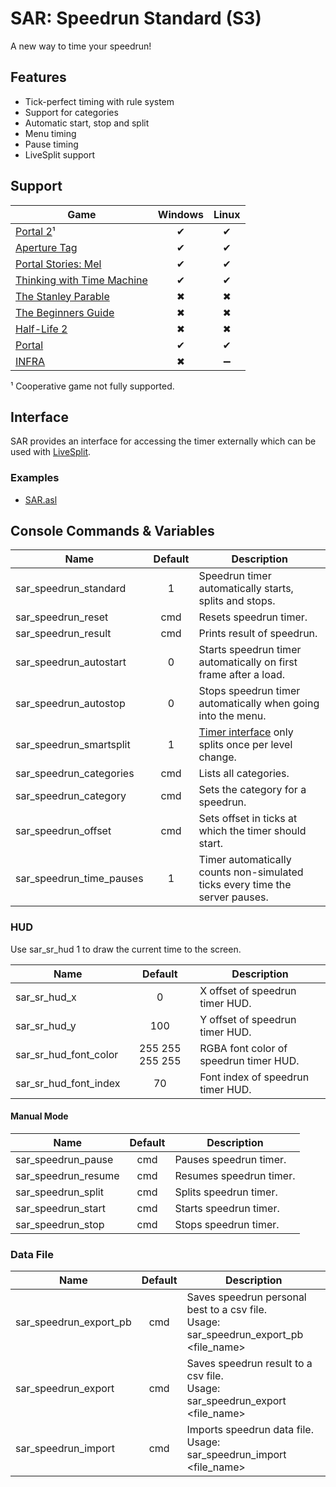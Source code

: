 # SAR: Speedrun Standard (S3)

A new way to time your speedrun!

## Features

- Tick-perfect timing with rule system
- Support for categories
- Automatic start, stop and split
- Menu timing
- Pause timing
- LiveSplit support

## Support

Game|Windows|Linux
---|:-:|:-:
[Portal 2](https://store.steampowered.com/app/620)¹|✔|✔
[Aperture Tag](https://store.steampowered.com/app/280740)|✔|✔
[Portal Stories: Mel](https://store.steampowered.com/app/317400)|✔|✔
[Thinking with Time Machine](https://store.steampowered.com/app/286080)|✔|✔
[The Stanley Parable](https://store.steampowered.com/app/221910)|✖|✖
[The Beginners Guide](https://store.steampowered.com/app/303210)|✖|✖
[Half-Life 2](https://store.steampowered.com/app/220)|✖|✖
[Portal](https://store.steampowered.com/app/400)|✔|✔
[INFRA](https://store.steampowered.com/app/251110)|✖|➖

¹ Cooperative game not fully supported.

## Interface

SAR provides an interface for accessing the timer externally which can be used with [LiveSplit](https://livesplit.github.com).

### Examples

- [SAR.asl](https://raw.githubusercontent.com/NeKzor/SourceAutoRecord/livesplit/SAR.asl)

## Console Commands & Variables

|Name|Default|Description|
|---|:-:|---|
|sar_speedrun_standard|1|Speedrun timer automatically starts, splits and stops.
|sar_speedrun_reset|cmd|Resets speedrun timer.
|sar_speedrun_result|cmd|Prints result of speedrun.
|sar_speedrun_autostart|0|Starts speedrun timer automatically on first frame after a load.
|sar_speedrun_autostop|0|Stops speedrun timer automatically when going into the menu.
|sar_speedrun_smartsplit|1|[Timer interface](#interface) only splits once per level change.
|sar_speedrun_categories|cmd|Lists all categories.
|sar_speedrun_category|cmd|Sets the category for a speedrun.
|sar_speedrun_offset|cmd|Sets offset in ticks at which the timer should start.
|sar_speedrun_time_pauses|1|Timer automatically counts non-simulated ticks every time the server pauses.

### HUD

Use sar_sr_hud 1 to draw the current time to the screen.

|Name|Default|Description|
|---|:-:|---|
|sar_sr_hud_x|0|X offset of speedrun timer HUD.
|sar_sr_hud_y|100|Y offset of speedrun timer HUD.
|sar_sr_hud_font_color|255 255 255 255|RGBA font color of speedrun timer HUD.
|sar_sr_hud_font_index|70|Font index of speedrun timer HUD.

#### Manual Mode

|Name|Default|Description|
|---|:-:|---|
|sar_speedrun_pause|cmd|Pauses speedrun timer.
|sar_speedrun_resume|cmd|Resumes speedrun timer.
|sar_speedrun_split|cmd|Splits speedrun timer.
|sar_speedrun_start|cmd|Starts speedrun timer.
|sar_speedrun_stop|cmd|Stops speedrun timer.

### Data File

|Name|Default|Description|
|---|:-:|---|
|sar_speedrun_export_pb|cmd|Saves speedrun personal best to a csv file.<br>Usage: sar_speedrun_export_pb <file_name>
|sar_speedrun_export|cmd|Saves speedrun result to a csv file.<br>Usage: sar_speedrun_export <file_name>
|sar_speedrun_import|cmd|Imports speedrun data file.<br>Usage: sar_speedrun_import <file_name>
